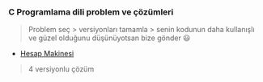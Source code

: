 ### C Programlama dili problem ve çözümleri
> Problem seç > versiyonları tamamla > senin kodunun daha kullanışlı ve güzel olduğunu düşünüyotsan bize gönder :smiley:
- [Hesap Makinesi](/tree/1st_class/c/)
> 4 versiyonlu çözüm